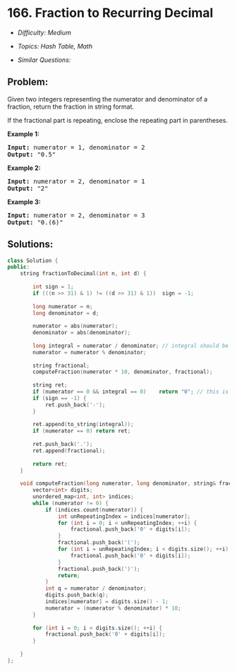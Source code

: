 # 166. Fraction to Recurring Decimal

* *Difficulty: Medium*

* *Topics: Hash Table, Math*

* *Similar Questions:*

## Problem:

<p>Given two integers representing the numerator and denominator of a fraction, return the fraction in string format.</p>

<p>If the fractional part is repeating, enclose the repeating part in parentheses.</p>

<p><strong>Example 1:</strong></p>

<pre>
<strong>Input:</strong> numerator = 1, denominator = 2
<strong>Output:</strong> &quot;0.5&quot;
</pre>

<p><strong>Example 2:</strong></p>

<pre>
<strong>Input:</strong> numerator = 2, denominator = 1
<strong>Output:</strong> &quot;2&quot;</pre>

<p><strong>Example 3:</strong></p>

<pre>
<strong>Input:</strong> numerator = 2, denominator = 3
<strong>Output: </strong>&quot;0.(6)&quot;
</pre>

## Solutions:

```c++
class Solution {
public:
    string fractionToDecimal(int n, int d) {
        
        int sign = 1;
        if (((n >> 31) & 1) != ((d >> 31) & 1))  sign = -1;
        
        long numerator = n;
        long denominator = d;
        
        numerator = abs(numerator);
        denominator = abs(denominator);
        
        long integral = numerator / denominator; // integral should be of type long
        numerator = numerator % denominator;
        
        string fractional;
        computeFraction(numerator * 10, denominator, fractional);
        
        string ret;
        if (numerator == 0 && integral == 0)    return "0"; // this is essential
        if (sign == -1) {
            ret.push_back('-');
        }
        
        ret.append(to_string(integral));
        if (numerator == 0) return ret;
        
        ret.push_back('.');
        ret.append(fractional);
        
        return ret;
    }
    
    void computeFraction(long numerator, long denominator, string& fractional) {
        vector<int> digits;
        unordered_map<int, int> indices;
        while (numerator != 0) {
            if (indices.count(numerator)) {
                int unRepeatingIndex = indices[numerator];
                for (int i = 0; i < unRepeatingIndex; ++i) {
                    fractional.push_back('0' + digits[i]);
                }
                fractional.push_back('(');
                for (int i = unRepeatingIndex; i < digits.size(); ++i) {
                    fractional.push_back('0' + digits[i]);
                }
                fractional.push_back(')');
                return;
            }
            int q = numerator / denominator;
            digits.push_back(q);
            indices[numerator] = digits.size() - 1;
            numerator = (numerator % denominator) * 10;
        }
        
        for (int i = 0; i < digits.size(); ++i) {
            fractional.push_back('0' + digits[i]);
        }
        
    }
};
```
